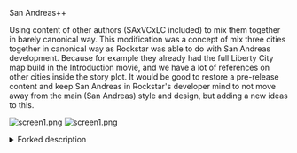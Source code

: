 San Andreas++

Using content of other authors (SAxVCxLC included) to mix them together in barely canonical way. This modification was a concept of mix three cities together in canonical way as Rockstar was able to do with San Andreas development. Because for example they already had the full Liberty City map build in the Introduction movie, and we have a lot of references on other cities inside the story plot. It would be good to restore a pre-release content and keep San Andreas in Rockstar's developer mind to not move away from the main (San Andreas) style and design, but adding a new ideas to this.

![screen1.png](https://github.com/u64x86/sapp/edit/master/screens/photo_2024-03-12_02-35-42.jpg)
![screen1.png](https://github.com/u64x86/sapp/edit/master/screens/photo_2024-03-12_01-39-58.jpg)


<details> 
  <summary>Forked description</summary>
[SAxVCxLC](https://github.com/u64x86/sapp/edit/master/README.old)
</details>

